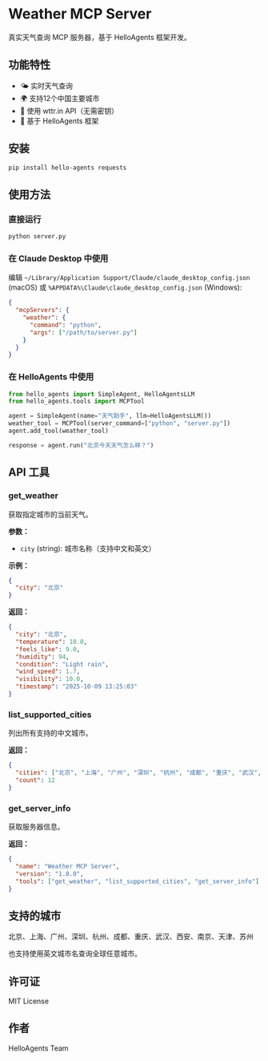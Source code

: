 # Weather MCP Server

真实天气查询 MCP 服务器，基于 HelloAgents 框架开发。

## 功能特性

- 🌤️ 实时天气查询
- 🌍 支持12个中国主要城市
- 🔄 使用 wttr.in API（无需密钥）
- 🚀 基于 HelloAgents 框架

## 安装

```bash
pip install hello-agents requests
```

## 使用方法

### 直接运行

```bash
python server.py
```

### 在 Claude Desktop 中使用

编辑 `~/Library/Application Support/Claude/claude_desktop_config.json` (macOS) 或 `%APPDATA%\Claude\claude_desktop_config.json` (Windows):

```json
{
  "mcpServers": {
    "weather": {
      "command": "python",
      "args": ["/path/to/server.py"]
    }
  }
}
```

### 在 HelloAgents 中使用

```python
from hello_agents import SimpleAgent, HelloAgentsLLM
from hello_agents.tools import MCPTool

agent = SimpleAgent(name="天气助手", llm=HelloAgentsLLM())
weather_tool = MCPTool(server_command=["python", "server.py"])
agent.add_tool(weather_tool)

response = agent.run("北京今天天气怎么样？")
```

## API 工具

### get_weather

获取指定城市的当前天气。

**参数：**
- `city` (string): 城市名称（支持中文和英文）

**示例：**
```json
{
  "city": "北京"
}
```

**返回：**
```json
{
  "city": "北京",
  "temperature": 10.0,
  "feels_like": 9.0,
  "humidity": 94,
  "condition": "Light rain",
  "wind_speed": 1.7,
  "visibility": 10.0,
  "timestamp": "2025-10-09 13:25:03"
}
```

### list_supported_cities

列出所有支持的中文城市。

**返回：**
```json
{
  "cities": ["北京", "上海", "广州", "深圳", "杭州", "成都", "重庆", "武汉", "西安", "南京", "天津", "苏州"],
  "count": 12
}
```

### get_server_info

获取服务器信息。

**返回：**
```json
{
  "name": "Weather MCP Server",
  "version": "1.0.0",
  "tools": ["get_weather", "list_supported_cities", "get_server_info"]
}
```

## 支持的城市

北京、上海、广州、深圳、杭州、成都、重庆、武汉、西安、南京、天津、苏州

也支持使用英文城市名查询全球任意城市。

## 许可证

MIT License

## 作者

HelloAgents Team


